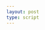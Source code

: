 ```yaml
---
layout: post
type: script
---
```

<section>
	<style>.right {margin: 0px 5px 0px!important}</style>
<iiif-storyboard annotationlist='https://s3.amazonaws.com/apps.harvardartmuseums.org/iiif/annotations/shotoku-lotus-sutra-annotations.json' manifesturl='https://s3.amazonaws.com/apps.harvardartmuseums.org/iiif/manifests/annotated-sutra.json' styling='overlaycolor: mediumvioletred;activecolor: mediumvioletred;fit: horizontal;toggleoverlay: true;textposition: right;panorzoom:pan;'></iiif-storyboard>
</section>